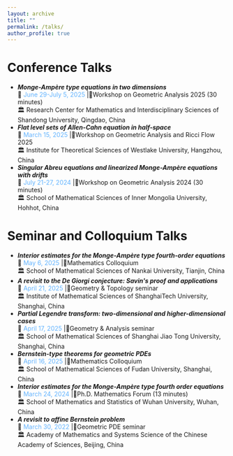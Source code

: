```yaml
---
layout: archive
title: ""
permalink: /talks/
author_profile: true
---
```


# Conference Talks
* ***Monge-Ampère type equations in two dimensions***    
     📅 <span style="color: #64B4FF;">June 29-July 5, 2025</span> |📍Workshop on Geometric Analysis 2025 (30 minutes)   
     🏛️ Research Center for Mathematics and Interdisciplinary Sciences of Shandong University, Qingdao, China   
 * ***Flat level sets of Allen-Cahn equation in half-space***  
     📅 <span style="color: #64B4FF;">March 15, 2025</span> |📍Workshop on Geometric Analysis and Ricci Flow 2025  
     🏛️ Institute for Theoretical Sciences of Westlake University, Hangzhou, China
 * ***Singular Abreu equations and linearized Monge-Ampère equations with drifts***    
     📅 <span style="color: #64B4FF;">July 21-27, 2024</span> |📍Workshop on Geometric Analysis 2024 (30 minutes)   
     🏛️ School of Mathematical Sciences of Inner Mongolia University, Hohhot, China   

# Seminar and Colloquium Talks
  * ***Interior estimates for the Monge-Ampère type fourth-order equations***  
    📅 <span style="color: #64B4FF;">May 6, 2025</span> |📍Mathematics Colloquium  
    🏛️ School of Mathematical Sciences of Nankai University, Tianjin, China  
  * ***A revisit to the De Giorgi conjecture: Savin's proof and applications***  
    📅 <span style="color: #64B4FF;">April 21, 2025</span> |📍Geometry & Topology seminar  
    🏛️ Institute of Mathematical Sciences of ShanghaiTech University, Shanghai, China  
  * ***Partial Legendre transform: two-dimensional and higher-dimensional cases***  
    📅 <span style="color: #64B4FF;">April 17, 2025</span> |📍Geometry & Analysis seminar  
    🏛️ School of Mathematical Sciences of Shanghai Jiao Tong University, Shanghai, China  
  * ***Bernstein-type theorems for geometric PDEs***  
    📅 <span style="color: #64B4FF;">April 16, 2025</span> |📍Mathematics Colloquium  
    🏛️ School of Mathematical Sciences of Fudan University, Shanghai, China  
  * ***Interior estimates for the Monge-Ampère type fourth order equations***   
     📅 <span style="color: #64B4FF;">March 24, 2024</span> |📍Ph.D. Mathematics Forum (13 minutes)  
     🏛️ School of Mathematics and Statistics of Wuhan University, Wuhan, China
  * ***A revisit to affine Bernstein problem***   
     📅 <span style="color: #64B4FF;">March 30, 2022</span> |📍Geometric PDE seminar  
     🏛️ Academy of Mathematics and Systems Science of the Chinese Academy of Sciences, Beijing, China   
